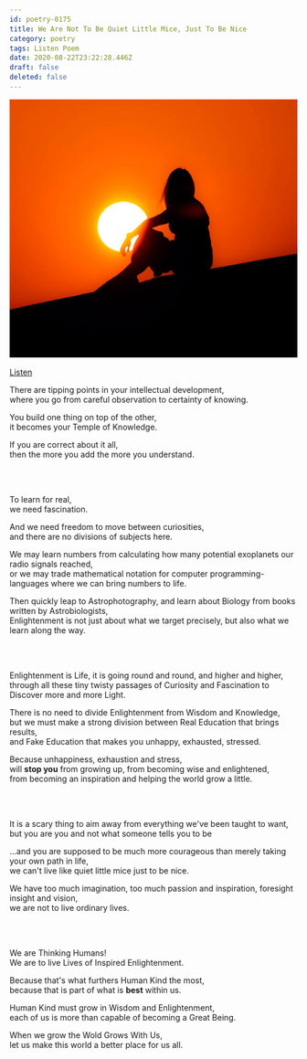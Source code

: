```yaml
---
id: poetry-0175
title: We Are Not To Be Quiet Little Mice, Just To Be Nice
category: poetry
tags: Listen Poem
date: 2020-08-22T23:22:28.446Z
draft: false
deleted: false
---
```


![Illustration](image/poetry-0175-illustration.jpg)

[Listen](audio/poetry-0175.mp3)

There are tipping points in your intellectual development,<br>
where you go from careful observation to certainty of knowing.

You build one thing on top of the other,<br>
it becomes your Temple of Knowledge.

If you are correct about it all,<br>
then the more you add the more you understand.

<br><br>

To learn for real,<br>
we need fascination.

And we need freedom to move between curiosities,<br>
and there are no divisions of subjects here.

We may learn numbers from calculating how many potential exoplanets our radio signals reached,<br>
or we may trade mathematical notation for computer programming-languages where we can bring numbers to life.

Then quickly leap to Astrophotography, and learn about Biology from books written by Astrobiologists,<br>
Enlightenment is not just about what we target precisely, but also what we learn along the way.

<br><br>

Enlightenment is Life, it is going round and round, and higher and higher,<br>
through all these tiny twisty passages of Curiosity and Fascination to Discover more and more Light.

There is no need to divide Enlightenment from Wisdom and Knowledge,<br>
but we must make a strong division between Real Education that brings results,<br>
and Fake Education that makes you unhappy, exhausted, stressed.

Because unhappiness, exhaustion and stress,<br>
will **stop you** from growing up, from becoming wise and enlightened,<br>
from becoming an inspiration and helping the world grow a little.

<br><br>

It is a scary thing to aim away from everything we've been taught to want,<br>
but you are you and not what someone tells you to be

...and you are supposed to be much more courageous than merely taking your own path in life,<br>
we can't live like quiet little mice just to be nice.

We have too much imagination, too much passion and inspiration, foresight insight and vision,<br>
we are not to live ordinary lives.

<br><br>

We are Thinking Humans!<br>
We are to live Lives of Inspired Enlightenment.

Because that's what furthers Human Kind the most,<br>
because that is part of what is **best** within us.

Human Kind must grow in Wisdom and Enlightenment,<br>
each of us is more than capable of becoming a Great Being.

When we grow the Wold Grows With Us,<br>
let us make this world a better place for us all.
